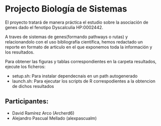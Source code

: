 # Projecto Biología de Sistemas
El proyecto tratará de manera práctica el estudio sobre la asociación de genes dado el fenotipo Dyscalculia HP:0002442.

A traves de sistemas de genes(formando pathways o rutas) y relacionandolo con el uso bibliografía científica, hemos redactado un reporte en formato de articulo en el que exponemos toda la información y los resultados.

Para obtener las figuras y tablas correspondientes en la carpeta resultados, ejecute los ficheros:

* setup.sh: Para instalar dependecnais en un path autogenerado
* launch.sh: Para ejecutar los scripts de R correspodientes a la obtencion de dichos resultados 


## Participantes: 
* David Ramírez Arco (Archerd6)
* Alejandro Pascual Mellado (alexpascualm)
